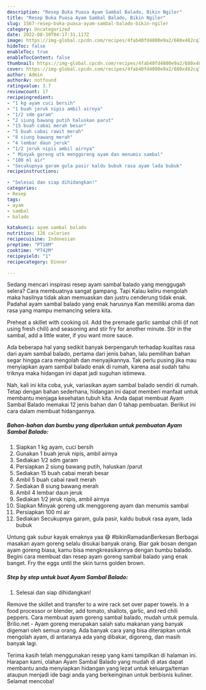 ```yaml
---
description: "Resep Buka Puasa Ayam Sambal Balado, Bikin Ngiler"
title: "Resep Buka Puasa Ayam Sambal Balado, Bikin Ngiler"
slug: 1567-resep-buka-puasa-ayam-sambal-balado-bikin-ngiler
category: Uncategorized
date: 2022-08-30T04:17:31.117Z
image: https://img-global.cpcdn.com/recipes/4fab40fd4800e9a2/680x482cq70/ayam-sambal-balado-foto-resep-utama.jpg
hideToc: false
enableToc: true
enableTocContent: false
thumbnail: https://img-global.cpcdn.com/recipes/4fab40fd4800e9a2/680x482cq70/ayam-sambal-balado-foto-resep-utama.jpg
cover: https://img-global.cpcdn.com/recipes/4fab40fd4800e9a2/680x482cq70/ayam-sambal-balado-foto-resep-utama.jpg
author: Admin
authorAv: notfound
ratingvalue: 3.7
reviewcount: 17
recipeingredient:
- "1 kg ayam cuci bersih"
- "1 buah jeruk nipis ambil airnya"
- "1/2 sdm garam"
- "2 siung bawang putih haluskan parut"
- "15 buah cabai merah besar"
- "5 buah cabai rawit merah"
- "8 siung bawang merah"
- "4 lembar daun jeruk"
- "1/2 jeruk nipis ambil airnya"
- " Minyak goreng utk menggoreng ayam dan menumis sambal"
- "100 ml air"
- "Secukupnya garam gula pasir kaldu bubuk rasa ayam lada bubuk"
recipeinstructions:

- "Selesai dan siap dihidangkan!"
categories:
- Resep
tags:
- ayam
- sambal
- balado

katakunci: ayam sambal balado 
nutrition: 126 calories
recipecuisine: Indonesian
preptime: "PT18M"
cooktime: "PT42M"
recipeyield: "1"
recipecategory: Dinner

---
```



Sedang mencari inspirasi resep ayam sambal balado yang menggugah selera? Cara membuatnya sangat gampang. Tapi Kalau keliru mengolah maka hasilnya tidak akan memuaskan dan justru cenderung tidak enak. Padahal ayam sambal balado yang enak harusnya Kan memiliki aroma dan rasa yang mampu memancing selera kita.


Preheat a skillet with cooking oil. Add the premade garlic sambal chili (if not using fresh chili) and seasoning and stir fry for another minute. Stir in the sambal, add a little water, if you want more sauce.

Ada beberapa hal yang sedikit banyak berpengaruh terhadap kualitas rasa dari ayam sambal balado, pertama dari jenis bahan, lalu pemilihan bahan segar hingga cara mengolah dan menyajikannya. Tak perlu pusing jika mau menyiapkan ayam sambal balado enak di rumah, karena asal sudah tahu triknya maka hidangan ini dapat jadi suguhan istimewa.


Nah, kali ini kita coba, yuk, variasikan ayam sambal balado sendiri di rumah. Tetap dengan bahan sederhana, hidangan ini dapat memberi manfaat untuk membantu menjaga kesehatan tubuh kita. Anda dapat membuat Ayam Sambal Balado memakai 12 jenis bahan dan 0 tahap pembuatan. Berikut ini cara dalam membuat hidangannya.

<!--inarticleads1-->

##### Bahan-bahan dan bumbu yang diperlukan untuk pembuatan Ayam Sambal Balado:

1. Siapkan 1 kg ayam, cuci bersih
1. Gunakan 1 buah jeruk nipis, ambil airnya
1. Sediakan 1/2 sdm garam
1. Persiapkan 2 siung bawang putih, haluskan /parut
1. Sediakan 15 buah cabai merah besar
1. Ambil 5 buah cabai rawit merah
1. Sediakan 8 siung bawang merah
1. Ambil 4 lembar daun jeruk
1. Sediakan 1/2 jeruk nipis, ambil airnya
1. Siapkan  Minyak goreng utk menggoreng ayam dan menumis sambal
1. Persiapkan 100 ml air
1. Sediakan Secukupnya garam, gula pasir, kaldu bubuk rasa ayam, lada bubuk


Untung gak subur kayak emaknya yaa 😅 #bikinRamadanBerkesan Berbagai masakan ayam goreng selalu disukai banyak orang. Biar gak bosan dengan ayam goreng biasa, kamu bisa mengkreasikannya dengan bumbu balado. Begini cara membuat dan resep ayam goreng sambal balado yang enak banget. Fry the eggs until the skin turns golden brown. 

<!--inarticleads2-->

##### Step by step untuk buat Ayam Sambal Balado:


1. Selesai dan siap dihidangkan!

Remove the skillet and transfer to a wire rack set over paper towels. In a food processor or blender, add tomato, shallots, garlic, and red chili peppers. Cara membuat ayam goreng sambal balado, mudah untuk pemula. Brilio.net - Ayam goreng merupakan salah satu makanan yang banyak digemari oleh semua orang. Ada banyak cara yang bisa diterapkan untuk mengolah ayam, di antaranya ada yang dibakar, digoreng, dan masih banyak lagi. 

Terima kasih telah menggunakan resep yang kami tampilkan di halaman ini. Harapan kami, olahan Ayam Sambal Balado yang mudah di atas dapat membantu anda menyiapkan hidangan yang lezat untuk keluarga/teman ataupun menjadi ide bagi anda yang berkeinginan untuk berbisnis kuliner. Selamat mencoba!
